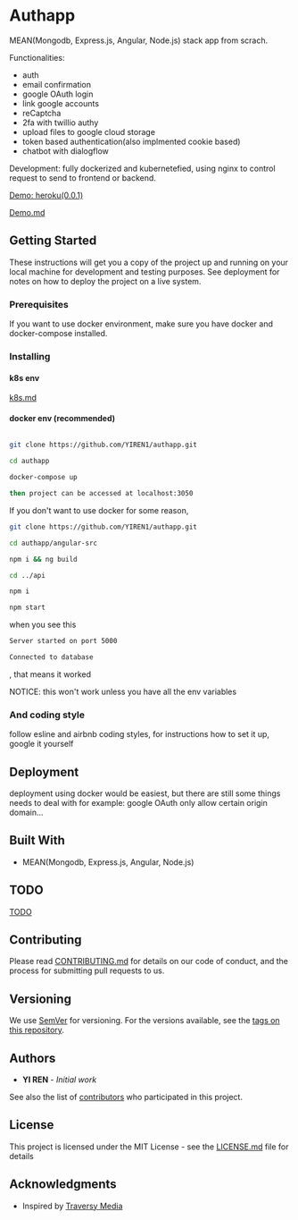 # Authapp

MEAN(Mongodb, Express.js, Angular, Node.js) stack app from scrach.

Functionalities:

- auth
- email confirmation
- google OAuth login
- link google accounts
- reCaptcha
- 2fa with twillio authy
- upload files to google cloud storage
- token based authentication(also implmented cookie based)
- chatbot with dialogflow

Development: fully dockerized and kubernetefied, using nginx to control request to send to frontend or backend.

[Demo: heroku(0.0.1)](https://authappp.herokuapp.com/)

[Demo.md](docs/Demo.md)

## Getting Started

These instructions will get you a copy of the project up and running on your local machine for development and testing purposes. See deployment for notes on how to deploy the project on a live system.

### Prerequisites

If you want to use docker environment, make sure you have docker and docker-compose installed.

### Installing

#### k8s env

[k8s.md](docs/k8s.md)

#### docker env (recommended)

```bash

git clone https://github.com/YIREN1/authapp.git

cd authapp

docker-compose up

then project can be accessed at localhost:3050
```

If you don't want to use docker for some reason,

```bash
git clone https://github.com/YIREN1/authapp.git

cd authapp/angular-src

npm i && ng build

cd ../api

npm i

npm start
```

when you see this

```bash
Server started on port 5000

Connected to database
```

, that means it worked

NOTICE: this won't work unless you have all the env variables

### And coding style

follow esline and airbnb coding styles, for instructions how to set it up, google it yourself

## Deployment

deployment using docker would be easiest, but there are still some things needs to deal with for example: google OAuth only allow certain origin domain...

## Built With

- MEAN(Mongodb, Express.js, Angular, Node.js)

## TODO

[TODO](https://github.com/YIREN1/authapp/blob/master/TODO.md)

## Contributing

Please read [CONTRIBUTING.md](CONTRIBUTING.md) for details on our code of conduct, and the process for submitting pull requests to us.

## Versioning

We use [SemVer](http://semver.org/) for versioning. For the versions available, see the [tags on this repository](https://github.com/your/project/tags).

## Authors

- **YI REN** - _Initial work_

See also the list of [contributors](https://github.com/your/project/contributors) who participated in this project.

## License

This project is licensed under the MIT License - see the [LICENSE.md](LICENSE.md) file for details

## Acknowledgments

- Inspired by [Traversy Media](https://www.youtube.com/watch?v=uONz0lEWft0&list=PLillGF-RfqbZMNtaOXJQiDebNXjVapWPZ)
